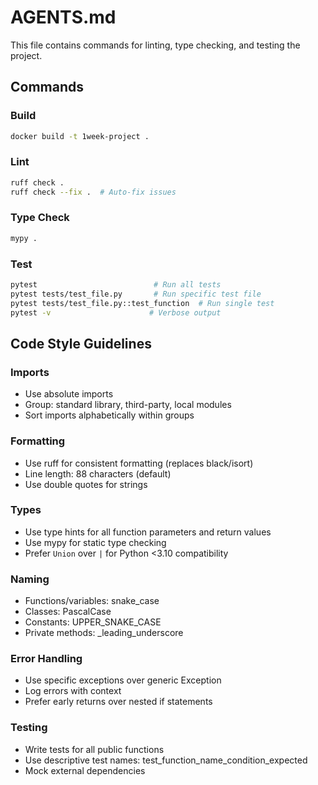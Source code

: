 # AGENTS.md

This file contains commands for linting, type checking, and testing the project.

## Commands

### Build
```bash
docker build -t 1week-project .
```

### Lint
```bash
ruff check .
ruff check --fix .  # Auto-fix issues
```

### Type Check
```bash
mypy .
```

### Test
```bash
pytest                          # Run all tests
pytest tests/test_file.py       # Run specific test file
pytest tests/test_file.py::test_function  # Run single test
pytest -v                      # Verbose output
```

## Code Style Guidelines

### Imports
- Use absolute imports
- Group: standard library, third-party, local modules
- Sort imports alphabetically within groups

### Formatting
- Use ruff for consistent formatting (replaces black/isort)
- Line length: 88 characters (default)
- Use double quotes for strings

### Types
- Use type hints for all function parameters and return values
- Use mypy for static type checking
- Prefer `Union` over `|` for Python <3.10 compatibility

### Naming
- Functions/variables: snake_case
- Classes: PascalCase
- Constants: UPPER_SNAKE_CASE
- Private methods: _leading_underscore

### Error Handling
- Use specific exceptions over generic Exception
- Log errors with context
- Prefer early returns over nested if statements

### Testing
- Write tests for all public functions
- Use descriptive test names: test_function_name_condition_expected
- Mock external dependencies
